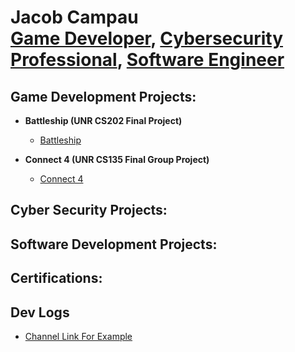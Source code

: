 <h1>Jacob Campau<br/><a href="https://www.youtube.com/playlist?list=PLozbOv7AySHSc1dIU8ZxDv2nlzVB0H2Si">Game Developer</a>, <a href="https://www.youtube.com/playlist?list=PLozbOv7AySHRTyrvRBWBBtRutugWP52VS">Cybersecurity Professional</a>, <a href="https://www.youtube.com/playlist?list=PLozbOv7AySHTDQsplgmQYJn91oe9EDcNJ">Software Engineer</a></h1>

<h2>Game Development Projects:</h2>

- <b>Battleship (UNR CS202 Final Project)</b>
  - [Battleship](https://github.com/JacobCampau/Battleship.git)
 
- <b>Connect 4 (UNR CS135 Final Group Project)</b>
  - [Connect 4](https://github.com/JacobCampau/Connect4.git)

<h2>Cyber Security Projects:</h2>


<h2>Software Development Projects:</h2>


<h2>Certifications:</h2>


<h2>Dev Logs</h2>

- [Channel Link For Example](https://www.youtube.com/@jacobcampau)


<!--
**JacobCampau/JacobCampau** is a ✨ _special_ ✨ repository because its `README.md` (this file) appears on your GitHub profile.

Here are some ideas to get you started:

- 🔭 I’m currently working on ...
- 🌱 I’m currently learning ...
- 👯 I’m looking to collaborate on ...
- 🤔 I’m looking for help with ...
- 💬 Ask me about ...
- 📫 How to reach me: ...
- 😄 Pronouns: ...
- ⚡ Fun fact: ...
-->
